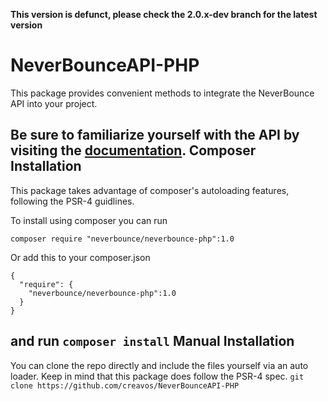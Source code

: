 **This version is defunct, please check the 2.0.x-dev branch for the latest version**


NeverBounceAPI-PHP
==================

This package provides convenient methods to integrate the NeverBounce API into your project.

Be sure to familiarize yourself with the API by visiting the [documentation](http://docs.neverbounce.com).
Composer Installation
---
This package takes advantage of composer's autoloading features, following the PSR-4 guidlines.

To install using composer you can run
```
composer require "neverbounce/neverbounce-php":1.0
```

Or add this to your composer.json
```
{
  "require": {
    "neverbounce/neverbounce-php":1.0
  }
}
```
and run `composer install`
Manual Installation
---
You can clone the repo directly and include the files yourself via an auto loader. Keep in mind that this package does follow the PSR-4 spec.
```git clone https://github.com/creavos/NeverBounceAPI-PHP```
